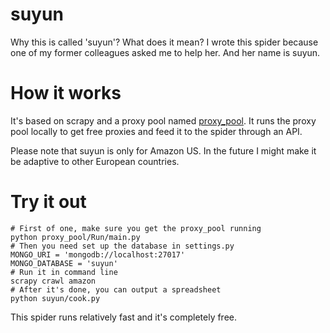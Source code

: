 suyun
======

Why this is called 'suyun'? What does it mean? I wrote this spider because one of my former colleagues asked me to help her. And her name is suyun. 

# How it works

It's based on scrapy and a proxy pool named [proxy_pool](https://github.com/jhao104/proxy_pool). It runs the proxy pool locally to get free proxies and feed it to the spider through an API.

Please note that suyun is only for Amazon US. In the future I might make it be adaptive to other European countries.

# Try it out

```
# First of one, make sure you get the proxy_pool running
python proxy_pool/Run/main.py
# Then you need set up the database in settings.py
MONGO_URI = 'mongodb://localhost:27017'
MONGO_DATABASE = 'suyun'
# Run it in command line
scrapy crawl amazon
# After it's done, you can output a spreadsheet
python suyun/cook.py
```

This spider runs relatively fast and it's completely free.
